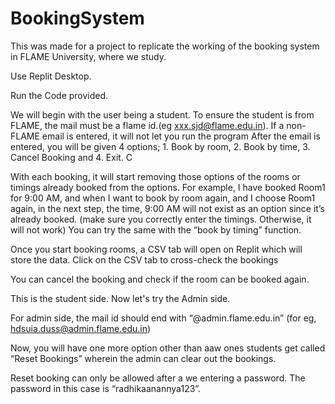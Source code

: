 # BookingSystem

This was made for a project to replicate the working of the booking system in FLAME University, where we study. 

Use Replit Desktop.

Run the Code provided. 

We will begin with the user being a student. To ensure the student is from FLAME, the mail must be a flame id.(eg xxx.sjd@flame.edu.in). If a non-FLAME email is entered, it will not let you run the program
After the email is entered, you will be given 4 options; 1. Book by room, 2. Book by time, 3. Cancel Booking and 4. Exit. C

With each booking, it will start removing those options of the rooms or timings already booked from the options. For example, I have booked Room1 for 9:00 AM, and when I want to book by room again, and I choose Room1 again, in the next step, the time, 9:00 AM will not exist as an option since it’s already booked. (make sure you correctly enter the timings. Otherwise, it will not work)
You can try the same with the “book by timing” function. 

Once you start booking rooms, a CSV tab will open on Replit which will store the data. Click on the CSV tab to cross-check the bookings

You can cancel the booking and check if the room can be booked again.

This is the student side. Now let's try the Admin side. 

For admin side, the mail id should end with “@admin.flame.edu.in” (for eg, hdsuia.duss@admin.flame.edu.in)

Now, you will have one more option other than aaw ones students get called “Reset Bookings” wherein the admin can clear out the bookings.

Reset booking can only be allowed after a we entering a password. The password in this case is “radhikaanannya123”. 
